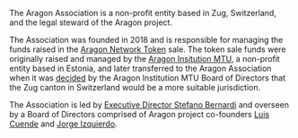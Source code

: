 The Aragon Association is a non-profit entity based in Zug, Switzerland, and the legal steward of the Aragon project. 

The Association was founded in 2018 and is responsible for managing the funds raised in the [Aragon Network Token](network/aragon_network_token.md) sale. The token sale funds were originally raised and managed by the [Aragon Insitution MTU](https://www.inforegister.ee/en/80416542-ARAGON-INSTITUTION-MTU), a non-profit entity based in Estonia, and later transferred to the Aragon Association when it was [decided](https://blog.aragon.org/aragon-zug-f4d7aaff15e1/) by the Aragon Institution MTU Board of Directors that the Zug canton in Switzerland would be a more suitable jurisdiction.

The Association is led by [Executive Director Stefano Bernardi](https://blog.aragon.org/welcoming-stefano-to-the-aragon-association/) and overseen by a Board of Directors comprised of Aragon project co-founders [Luis Cuende](https://luisivan.net/) and [Jorge Izquierdo](http://izqui.me/).
